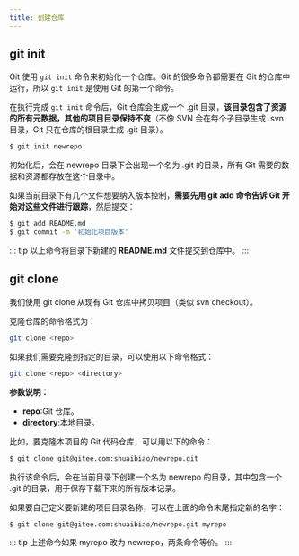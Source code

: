 ```yaml
---
title: 创建仓库
---
```


## git init 
Git 使用 `git init` 命令来初始化一个仓库。Git 的很多命令都需要在 Git 的仓库中运行，所以 `git init` 是使用 Git 的第一个命令。

在执行完成 `git init` 命令后，Git 仓库会生成一个 .git 目录，**该目录包含了资源的所有元数据，其他的项目目录保持不变**（不像 SVN 会在每个子目录生成 .svn 目录，Git 只在仓库的根目录生成 .git 目录）。

```sh
$ git init newrepo
```

初始化后，会在 newrepo 目录下会出现一个名为 .git 的目录，所有 Git 需要的数据和资源都存放在这个目录中。

如果当前目录下有几个文件想要纳入版本控制，**需要先用 git add 命令告诉 Git 开始对这些文件进行跟踪**，然后提交：

```sh
$ git add README.md
$ git commit -m '初始化项目版本'
```
::: tip
以上命令将目录下新建的 **README.md** 文件提交到仓库中。
:::


## git clone
我们使用 git clone 从现有 Git 仓库中拷贝项目（类似 svn checkout）。

克隆仓库的命令格式为：
```sh
git clone <repo>
```
如果我们需要克隆到指定的目录，可以使用以下命令格式：
```sh
git clone <repo> <directory>
```

**参数说明：**
- **repo**:Git 仓库。
- **directory**:本地目录。

比如，要克隆本项目的 Git 代码仓库，可以用以下的命令：
```sh
$ git clone git@gitee.com:shuaibiao/newrepo.git
```
执行该命令后，会在当前目录下创建一个名为 newrepo 的目录，其中包含一个 .git 的目录，用于保存下载下来的所有版本记录。

如果要自己定义要新建的项目目录名称，可以在上面的命令末尾指定新的名字：
```sh
$ git clone git@gitee.com:shuaibiao/newrepo.git myrepo
```
::: tip
上述命令如果 myrepo 改为 newrepo，两条命令等价。
:::